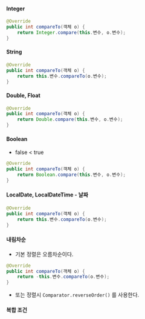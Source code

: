 #### Integer
```java
@Override
public int compareTo(객체 o) {
    return Integer.compare(this.변수, o.변수);
}
```

#### String
```java
@Override
public int compareTo(객체 o) {
    return this.변수.compareTo(o.변수);
}
```

#### Double, Float
```java
@Override
public int compareTo(객체 o) {
    return Double.compare(this.변수, o.변수);
}
```

#### Boolean
- false < true
```java
@Override
public int compareTo(객체 o) {
    return Boolean.compare(this.변수, o.변수); 
}
```

#### LocalDate, LocalDateTime - 날짜
```java
@Override
public int compareTo(객체 o) {
    return this.변수.compareTo(o.변수); 
}
```

#### 내림차순
- 기본 정렬은 오름차순이다.
```java
@Override
public int compareTo(객체 o) {
    return -this.변수.compareTo(o.변수); 
}
```
- 또는 정렬시 `Comparator.reverseOrder()` 를 사용한다.

#### 복합 조건

